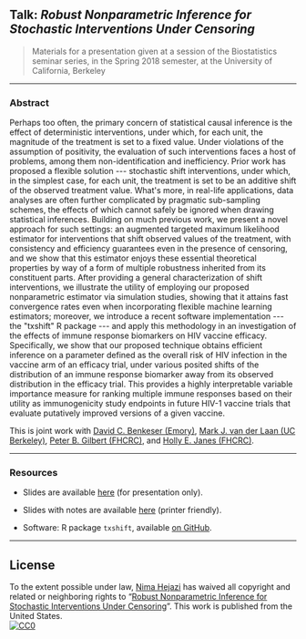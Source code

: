 ## Talk: _Robust Nonparametric Inference for Stochastic Interventions Under Censoring_

> Materials for a presentation given at a session of the Biostatistics seminar
> series, in the Spring 2018 semester, at the University of California, Berkeley

---

### Abstract

Perhaps too often, the primary concern of statistical causal inference is the
effect of deterministic interventions, under which, for each unit, the magnitude
of the treatment is set to a fixed value. Under violations of the assumption of
positivity, the evaluation of such interventions faces a host of problems, among
them non-identification and inefficiency. Prior work has proposed a flexible
solution --- stochastic shift interventions, under which, in the simplest case,
for each unit, the treatment is set to be an additive shift of the observed
treatment value. What's more, in real-life applications, data analyses are often
further complicated by pragmatic sub-sampling schemes, the effects of which
cannot safely be ignored when drawing statistical inferences. Building on much
previous work, we present a novel approach for such settings: an augmented
targeted maximum likelihood estimator for interventions that shift observed
values of the treatment, with consistency and efficiency guarantees even in the
presence of censoring, and we show that this estimator enjoys these essential
theoretical properties by way of a form of multiple robustness inherited from
its constituent parts. After providing a general characterization of shift
interventions, we illustrate the utility of employing our proposed nonparametric
estimator via simulation studies, showing that it attains fast convergence rates
even when incorporating flexible machine learning estimators; moreover, we
introduce a recent software implementation --- the "txshift" R package --- and
apply this methodology in an investigation of the effects of immune response
biomarkers on HIV vaccine efficacy. Specifically, we show that our proposed
technique obtains efficient inference on a parameter defined as the overall risk
of HIV infection in the vaccine arm of an efficacy trial, under various posited
shifts of the distribution of an immune response biomarker away from its
observed distribution in the efficacy trial. This provides a highly
interpretable variable importance measure for ranking multiple immune responses
based on their utility as immunogenicity study endpoints in future HIV-1 vaccine
trials that evaluate putatively improved versions of a given vaccine.

This is joint work with [David C. Benkeser
(Emory)](https://www.benkeserstatistics.com/),
[Mark J. van der Laan (UC Berkeley)](https://www.stat.berkeley.edu/~laan),
[Peter B. Gilbert
(FHCRC)](https://www.fredhutch.org/en/labs/profiles/gilbert-peter.html), and
[Holly E. Janes
(FHCRC)](https://www.fredhutch.org/en/labs/profiles/janes-holly.html).

---

### Resources
* Slides are available [here](https://goo.gl/LAoDUJ) (for presentation only).

* Slides with notes are available [here](https://goo.gl/Vq6v5o) (printer
   friendly).

* Software: R package `txshift`, available [on
    GitHub](https://github.com/nhejazi/txshift).
    <!-- and [CRAN](https://CRAN.R-project.org/package=txshift). -->

---

## License

To the extent possible under law, [Nima
Hejazi](https://www.stat.berkeley.edu/~nhejazi) has waived all copyright and
related or neighboring rights to &ldquo;[Robust Nonparametric Inference for
Stochastic Interventions Under
Censoring](https://www.stat.berkeley.edu/~nhejazi/present/2018_berkeley_txshift.pdf)&rdquo;.
This work is published from the United States.
<br/>
[![CC0](http://i.creativecommons.org/p/zero/1.0/88x31.png)](http://creativecommons.org/publicdomain/zero/1.0/)

